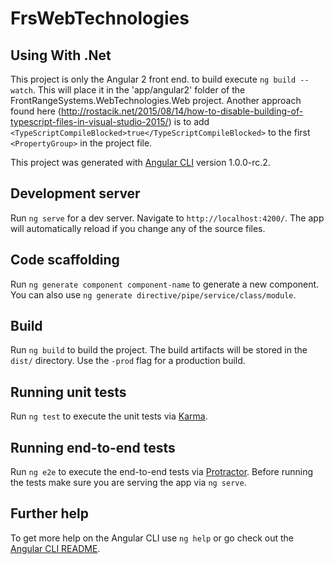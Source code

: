 # FrsWebTechnologies

## Using With .Net

This project is only the Angular 2 front end. to build execute `ng build --watch`. This will place it in the 'app/angular2' folder of the FrontRangeSystems.WebTechnologies.Web project. Another approach found here (http://rostacik.net/2015/08/14/how-to-disable-building-of-typescript-files-in-visual-studio-2015/) is to add `<TypeScriptCompileBlocked>true</TypeScriptCompileBlocked>` to the first `<PropertyGroup>` in the project file.

This project was generated with [Angular CLI](https://github.com/angular/angular-cli) version 1.0.0-rc.2.

## Development server

Run `ng serve` for a dev server. Navigate to `http://localhost:4200/`. The app will automatically reload if you change any of the source files.

## Code scaffolding

Run `ng generate component component-name` to generate a new component. You can also use `ng generate directive/pipe/service/class/module`.

## Build

Run `ng build` to build the project. The build artifacts will be stored in the `dist/` directory. Use the `-prod` flag for a production build.

## Running unit tests

Run `ng test` to execute the unit tests via [Karma](https://karma-runner.github.io).

## Running end-to-end tests

Run `ng e2e` to execute the end-to-end tests via [Protractor](http://www.protractortest.org/).
Before running the tests make sure you are serving the app via `ng serve`.

## Further help

To get more help on the Angular CLI use `ng help` or go check out the [Angular CLI README](https://github.com/angular/angular-cli/blob/master/README.md).
